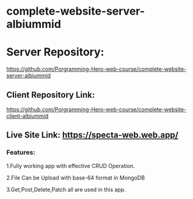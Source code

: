 # complete-website-server-albiummid

# Server Repository:
https://github.com/Porgramming-Hero-web-course/complete-website-server-albiummid

## Client Repository Link:
https://github.com/Porgramming-Hero-web-course/complete-website-client-albiummid

## Live Site Link: https://specta-web.web.app/



### Features:
1.Fully working app with effective CRUD Operation.

2.File Can be Upload with base-64 format in MongoDB

3.Get,Post,Delete,Patch all are used in this app.
